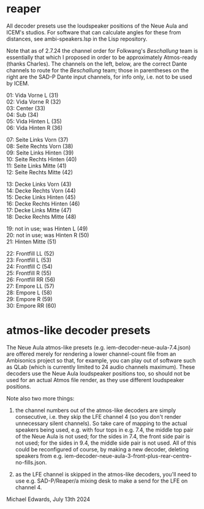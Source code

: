 # reaper

All decoder presets use the loudspeaker positions of the Neue Aula and ICEM's
studios. For software that can calculate angles for these from distances, see
ambi-speakers.lsp in the Lisp repository.

Note that as of 2.7.24 the channel order for Folkwang's *Beschallung* team is
essentially that which I proposed in order to be approximately Atmos-ready
(thanks Charles). The channels on the left, below, are the correct Dante
channels to route for the *Beschallung* team; those in parentheses on the right
are the SAD-P Dante input channels, for info only, i.e. not to be used by ICEM.

01: Vida Vorne L                (31)  
02: Vida Vorne R                (32)  
03: Center                      (33)  
04: Sub                         (34)   
05: Vida Hinten L               (35)  
06: Vida Hinten R               (36)  

07: Seite Links Vorn            (37)  
08: Seite Rechts Vorn           (38)  
09: Seite Links Hinten          (39)  
10: Seite Rechts Hinten         (40)  
11: Seite Links Mitte           (41)  
12: Seite Rechts Mitte          (42)  

13: Decke Links Vorn            (43)  
14: Decke Rechts Vorn           (44)  
15: Decke Links Hinten          (45)  
16: Decke Rechts Hinten         (46)  
17: Decke Links Mitte           (47)  
18: Decke Rechts Mitte          (48)  

19: not in use; was Hinten L    (49)  
20: not in use; was Hinten R    (50)  
21: Hinten Mitte                (51)  

22: Frontfill LL                (52)  
23: Frontfill L                 (53)  
24: Frontfill C                 (54)  
25: Frontfill R                 (55)  
26: Frontfill RR                (56)  
27: Empore LL                   (57)  
28: Empore L                    (58)  
29: Empore R                    (59)  
30: Empore RR                   (60)  

# atmos-like decoder presets

The Neue Aula atmos-like presets (e.g. iem-decoder-neue-aula-7.4.json) are
offered merely for rendering a lower channel-count file from an Ambisonics
project so that, for example, you can play out of software such as QLab (which
is currently limited to 24 audio channels maximum). These decoders use the Neue
Aula loudspeaker positions too, so should not be used for an actual Atmos file
render, as they use different loudspeaker positions.

Note also two more things:

1) the channel numbers out of the atmos-like decoders are simply consecutive,
i.e. they skip the LFE channel 4 (so you don't render unnecessary silent
channels). So take care of mapping to the actual speakers being used, e.g. with
four tops in e.g. 7.4, the middle top pair of the Neue Aula is not used; for the
sides in 7.4, the front side pair is not used; for the sides in 9.4, the middle
side pair is not used. All of this could be reconfigured of course, by making a
new decoder, deleting speakers from
e.g. iem-decoder-neue-aula-3-front-plus-rear-centre-no-fills.json.

2) as the LFE channel is skipped in the atmos-like decoders, you'll need to use
e.g. SAD-P/Reaper/a mixing desk to make a send for the LFE on channel 4.

Michael Edwards, July 13th 2024

